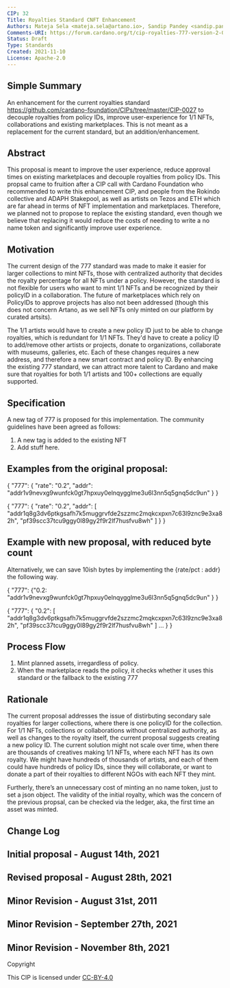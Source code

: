 ```yaml
---
CIP: 32
Title: Royalties Standard CNFT Enhancement
Authors: Mateja Sela <mateja.sela@artano.io>, Sandip Pandey <sandip.pandey@artano.io>
Comments-URI: https://forum.cardano.org/t/cip-royalties-777-version-2-0/83665/10
Status: Draft
Type: Standards
Created: 2021-11-10
License: Apache-2.0
---
```


## Simple Summary

An enhancement for the current royalties standard https://github.com/cardano-foundation/CIPs/tree/master/CIP-0027 to decouple royalties from policy IDs, improve user-experience for 1/1 NFTs, collaborations and existing marketplaces. This is not meant as a replacement for the current standard, but an addition/enhancement.

## Abstract

This proposal is meant to improve the user experience, reduce approval times on existing marketplaces and decouple royalties from policy IDs. This propsal came to fruition after a CIP call with Cardano Foundation who recommended to write this enhancement CIP, and people from the Rokindo collective and ADAPH Stakepool, as well as artists on Tezos and ETH which are far ahead in terms of NFT implementation and marketplaces. Therefore, we planned not to propose to replace the existing standard, even though we believe that replacing it would reduce the costs of needing to write a no name token and significantly improve user experience.

## Motivation

The current design of the 777 standard was made to make it easier for larger collections to mint NFTs, those with centralized authority that decides the royalty percentage for all NFTs under a policy. However, the standard is not flexible for users who want to mint 1/1 NFTs and be recognized by their policyID in a collaboration. The future of marketplaces which rely on PolicyIDs to approve projects has also not been addressed (though this does not concern Artano, as we sell NFTs only minted on our platform by curated artsits).

The 1/1 artists would have to create a new policy ID just to be able to change royalties, which is redundant for 1/1 NFTs. They'd have to create a policy ID to add/remove other artists or projects, donate to organizations, collaborate with museums, galleries, etc. Each of these changes requires a new address, and therefore a new smart contract and policy ID. By enhancing the existing 777 standard, we can attract more talent to Cardano and make sure that royalties for both 1/1 artists and 100+ collections are equally supported.

## Specification

A new tag of 777 is proposed for this implementation. The community guidelines have been agreed as follows:

1. A new tag is added to the existing NFT
2. Add stuff here.

## Examples from the original proposal:

{
"777": {
"rate": "0.2",
"addr": "addr1v9nevxg9wunfck0gt7hpxuy0elnqygglme3u6l3nn5q5gnq5dc9un"
}
}

{
"777": {
"rate": "0.2",
"addr": [
"addr1q8g3dv6ptkgsafh7k5muggrvfde2szzmc2mqkcxpxn7c63l9znc9e3xa82h",
"pf39scc37tcu9ggy0l89gy2f9r2lf7husfvu8wh"
]
}
}

## Example with new proposal, with reduced byte count

Alternatively, we can save 10ish bytes by implementing the {rate/pct : addr} the following way.

{
"777":
{"0.2: "addr1v9nevxg9wunfck0gt7hpxuy0elnqygglme3u6l3nn5q5gnq5dc9un" }
}

{
"777": {
"0.2": [
"addr1q8g3dv6ptkgsafh7k5muggrvfde2szzmc2mqkcxpxn7c63l9znc9e3xa82h",
"pf39scc37tcu9ggy0l89gy2f9r2lf7husfvu8wh"
]
...
}
}

## Process Flow

1. Mint planned assets, irregardless of policy.
2. When the marketplace reads the policy, it checks whether it uses this standard or the fallback to the existing 777

## Rationale

The current proposal addresses the issue of distirbuting secondary sale royalties for larger collections, where there is one policyID for the collection. For 1/1 NFTs, collections or collaborations without centralized authority, as well as changes to the royalty itself, the current proposal suggests creating a new policy ID. The current solution might not scale over time, when there are thousands of creatives making 1/1 NFTs, where each NFT has its own royalty. We might have hundreds of thousands of artists, and each of them could have hundreds of policy IDs, since they will collaborate, or want to donate a part of their royalties to different NGOs with each NFT they mint.

Furtherly, there’s an unnecessary cost of minting an no name token, just to set a json object. The validity of the initial royalty, which was the concern of the previous propsal, can be checked via the ledger, aka, the first time an asset was minted.

## Change Log

## Initial proposal - August 14th, 2021

## Revised proposal - August 28th, 2021

## Minor Revision - August 31st, 2011

## Minor Revision - September 27th, 2021

## Minor Revision - November 8th, 2021

Copyright

This CIP is licensed under [CC-BY-4.0](https://creativecommons.org/licenses/by/4.0/legalcode)
